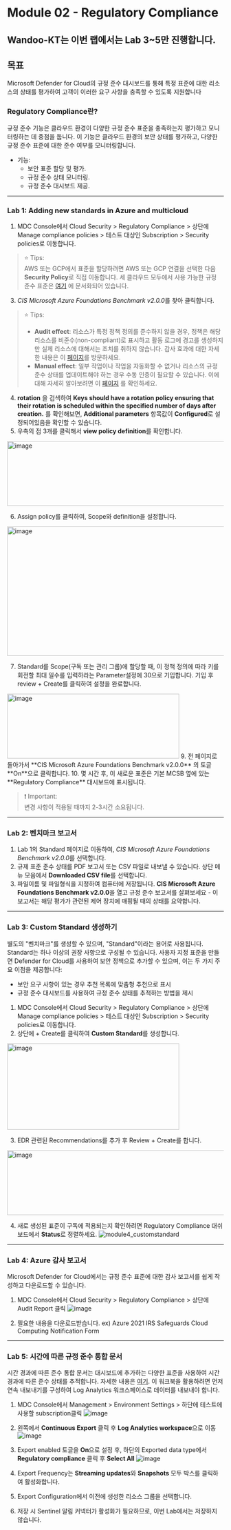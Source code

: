 # Module 02 - Regulatory Compliance

## Wandoo-KT는 이번 랩에서는 Lab 3~5만 진행합니다.

## 목표
Microsoft Defender for Cloud의 규정 준수 대시보드를 통해 특정 표준에 대한 리소스의 상태를 평가하여 고객이 이러한 요구 사항을 충족할 수 있도록 지원합니다

### Regulatory Compliance란? <br>
규정 준수 기능은 클라우드 환경이 다양한 규정 준수 표준을 충족하는지 평가하고 모니터링하는 데 중점을 둡니다. 이 기능은 클라우드 환경의 보안 상태를 평가하고, 다양한 규정 준수 표준에 대한 준수 여부를 모니터링합니다.

* 기능:
  * 보안 표준 할당 및 평가.
  * 규정 준수 상태 모니터링.
  * 규정 준수 대시보드 제공.

---

### Lab 1: Adding new standards in Azure and multicloud

1.	MDC Console에서 Cloud Security >  Regulatory Compliance > 상단에 Manage compliance policies > 테스트 대상인 Subscription > Security policies로 이동합니다.

> ⭐ Tips: <br>
AWS 또는 GCP에서 표준을 할당하려면 AWS 또는 GCP 연결을 선택한 다음 **Security Policy**로 직접 이동합니다. 세 클라우드 모두에서 사용 가능한 규정 준수 표준은 [여기](https://learn.microsoft.com/en-us/azure/defender-for-cloud/concept-regulatory-compliance-standards#available-compliance-standards) 에 문서화되어 있습니다.

3. *CIS Microsoft Azure Foundations Benchmark v2.0.0*를 찾아 클릭합니다. 

> ⭐ Tips: <br>
> * **Audit effect**: 리소스가 특정 정책 정의를 준수하지 않을 경우, 정책은 해당 리소스를 비준수(non-compliant)로 표시하고 활동 로그에 경고를 생성하지만 실제 리소스에 대해서는 조치를 취하지 않습니다. 감사 효과에 대한 자세한 내용은 이 [페이지](https://learn.microsoft.com/en-us/azure/governance/policy/concepts/effect-audit)를 방문하세요.
> * **Manual effect**: 일부 작업이나 작업을 자동화할 수 없거나 리소스의 규정 준수 상태를 업데이트해야 하는 경우 수동 인증이 필요할 수 있습니다. 이에 대해 자세히 알아보려면 이 [페이지](https://learn.microsoft.com/en-us/azure/governance/policy/concepts/effect-manual) 를 확인하세요.

4. **rotation** 을 검색하여 **Keys should have a rotation policy ensuring that their rotation is scheduled within the specified number of days after creation.** 를 확인해보면, **Additional parameters** 항목값이 **Configured**로 설정되어있음을 확인할 수 있습니다.
5. 우측의 점 3개를 클릭해서 **view policy definition**를 확인합니다.
<img src="https://github.com/user-attachments/assets/027ea85e-5303-4966-aec6-2a5b03d53b0e" alt="image" width="700" height="150">
   
6. Assign policy를 클릭하여, Scope와 definition을 설정합니다. 
<img src="https://github.com/user-attachments/assets/eaa2038d-395d-4ccd-a6bf-c537f4824c4d" alt="image" width="700" height="300">

7. Standard를 Scope(구독 또는 관리 그룹)에 할당할 때, 이 정책 정의에 따라 키를 회전할 최대 일수를 입력하라는 Parameter설정에 30으로 기입합니다. 기입 후 review + Create를 클릭하여 설정을 완료합니다.
<img src="https://github.com/user-attachments/assets/d26c0d15-35cc-4763-859e-9dfb6bfb38c5" alt="image" width="400" height="150">
9.  전 페이지로 돌아가서 **CIS Microsoft Azure Foundations Benchmark v2.0.0** 의 토글 **On**으로 클릭합니다.
10. 몇 시간 후, 이 새로운 표준은 기본 MCSB 옆에 있는 **Regulatory Compliance** 대시보드에 표시됩니다.

> ❗ Important: <br>
> 변경 사항이 적용될 때까지 2-3시간 소요됩니다. 

---

### Lab 2: 벤치마크 보고서 
1. Lab 1의 Standard 페이지로 이동하여, *CIS Microsoft Azure Foundations Benchmark v2.0.0*를 선택합니다. 
2. 규제 표준 준수 상태를 PDF 보고서 또는 CSV 파일로 내보낼 수 있습니다. 상단 메뉴 모음에서 **Downloaded CSV file**를 선택합니다.
3. 파일이름 및 파일형식을 지정하여 컴퓨터에 저장됩니다. **CIS Microsoft Azure Foundations Benchmark v2.0.0**을 열고 규정 준수 보고서를 살펴보세요 - 이 보고서는 해당 평가가 관련된 제어 장치에 매핑될 때의 상태를 요약합니다.

--- 

### Lab 3: Custom Standard 생성하기 
별도의 "벤치마크"를 생성할 수 있으며, "Standard"이라는 용어로 사용됩니다. Standard는 하나 이상의 권장 사항으로 구성될 수 있습니다.
사용자 지정 표준을 만들면 Defender for Cloud를 사용하여 보안 정책으로 추가할 수 있으며, 이는 두 가지 주요 이점을 제공합니다:
* 보안 요구 사항이 있는 경우 추천 목록에 맞춤형 추천으로 표시
* 규정 준수 대시보드를 사용하여 규정 준수 상태를 추적하는 방법을 제시

1.	MDC Console에서 Cloud Security >  Regulatory Compliance > 상단에 Manage compliance policies > 테스트 대상인 Subscription > Security policies로 이동합니다.
2.	상단에 + Create를 클릭하여 **Custom Standard**를 생성합니다. 
<img src="https://github.com/user-attachments/assets/c08a09e7-5f87-4742-9b6a-6c33a519a8e3" alt="image" width="400" height="200">

3. EDR 관련된 Recommendations를 추가 후 Review + Create를 합니다. 
<img src="https://github.com/user-attachments/assets/899b8d12-dc00-4dbe-a45c-e59078d1a3ad3" alt="image" width="700" height="150">

4. 새로 생성된 표준이 구독에 적용되는지 확인하려면 Regulatory Compliance 대쉬보드에서 **Status**로 정렬하세요.
![module4_customstandard](https://github.com/Azure/Microsoft-Defender-for-Cloud/assets/45104504/aba2680c-9d1e-4fae-bb98-63ea3627c9a4)

---

### Lab 4: Azure 감사 보고서 
Microsoft Defender for Cloud에서는 규정 준수 표준에 대한 감사 보고서를 쉽게 작성하고 다운로드할 수 있습니다.

1.	MDC Console에서 Cloud Security >  Regulatory Compliance > 상단에 Audit Report 클릭
![image](https://github.com/user-attachments/assets/ead116ef-aed5-436d-b3ab-01065e61901f)

3.	필요한 내용을 다운로드받습니다. ex) Azure 2021 IRS Safeguards Cloud Computing Notification Form

---

### Lab 5: 시간에 따른 규정 준수 통합 문서

시간 경과에 따른 준수 통합 문서는 대시보드에 추가하는 다양한 표준을 사용하여 시간 경과에 따른 준수 상태를 추적합니다. 자세한 내용은 [여기](https://learn.microsoft.com/en-us/azure/defender-for-cloud/custom-dashboards-azure-workbooks#compliance-over-time-workbook). 이 워크북을 활용하려면 먼저 연속 내보내기를 구성하여 Log Analytics 워크스페이스로 데이터를 내보내야 합니다.

1.	MDC Console에서 Management > Environment Settings > 하단에 테스트에 사용할 subscription클릭
![image](https://github.com/user-attachments/assets/e5b9d439-a603-4a69-afb6-dc1b0c2502fc)

2. 왼쪽에서 **Continuous Export** 클릭 후 **Log Analytics workspace**으로 이동 
![image](https://github.com/user-attachments/assets/e858eec8-1d7a-4050-afca-8bcc159a4bd2)

3. Export enabled 토글을 **On**으로 설정 후, 하단의 Exported data type에서 **Regulatory compliance** 클릭 후 **Select All**
![image](https://github.com/user-attachments/assets/7281e452-20fc-42d0-b39f-55c54dc54a3b)

4. Export Frequency는 **Streaming updates**와 **Snapshots** 모두 박스를 클릭하여 활성화합니다.
5. Export Configuration에서 이전에 생성한 리소스 그룹을 선택합니다.
6. 저장 시 Sentinel 알림 커넥터가 활성화가 필요하므로, 이번 Lab에서는 저장하지 않습니다.  

